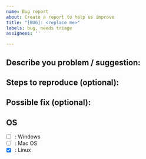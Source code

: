 ```yaml
---
name: Bug report
about: Create a report to help us improve
title: "[BUG]: <replace me>"
labels: bug, needs triage
assignees: ''

---
```


## Describe you problem / suggestion:

## Steps to reproduce (optional):

## Possible fix (optional):

## OS
- [ ] : Windows
- [ ] : Mac OS
- [x] : Linux
